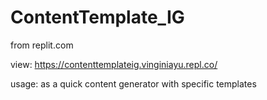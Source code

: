 # ContentTemplate_IG
from replit.com

view: https://contenttemplateig.vinginiayu.repl.co/

usage:
as a quick content generator with specific templates